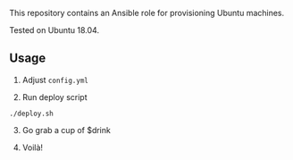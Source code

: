 This repository contains an Ansible role for provisioning Ubuntu machines.

Tested on Ubuntu 18.04.

## Usage

1. Adjust `config.yml`

2. Run deploy script
```
./deploy.sh
```
3. Go grab a cup of $drink

4. Voilà!
